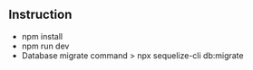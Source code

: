 ## Instruction

- npm install
- npm run dev
- Database migrate command > npx sequelize-cli db:migrate
